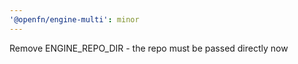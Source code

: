 ```yaml
---
'@openfn/engine-multi': minor
---
```


Remove ENGINE_REPO_DIR - the repo must be passed directly now
